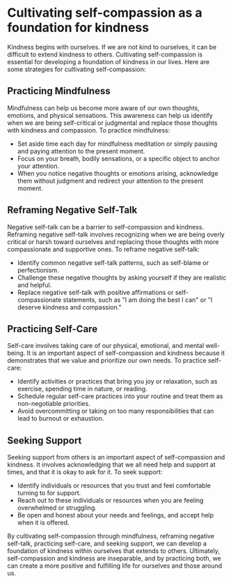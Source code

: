 # Cultivating self-compassion as a foundation for kindness

Kindness begins with ourselves. If we are not kind to ourselves, it can be difficult to extend kindness to others. Cultivating self-compassion is essential for developing a foundation of kindness in our lives. Here are some strategies for cultivating self-compassion:

Practicing Mindfulness
----------------------

Mindfulness can help us become more aware of our own thoughts, emotions, and physical sensations. This awareness can help us identify when we are being self-critical or judgmental and replace those thoughts with kindness and compassion. To practice mindfulness:

* Set aside time each day for mindfulness meditation or simply pausing and paying attention to the present moment.
* Focus on your breath, bodily sensations, or a specific object to anchor your attention.
* When you notice negative thoughts or emotions arising, acknowledge them without judgment and redirect your attention to the present moment.

Reframing Negative Self-Talk
----------------------------

Negative self-talk can be a barrier to self-compassion and kindness. Reframing negative self-talk involves recognizing when we are being overly critical or harsh toward ourselves and replacing those thoughts with more compassionate and supportive ones. To reframe negative self-talk:

* Identify common negative self-talk patterns, such as self-blame or perfectionism.
* Challenge these negative thoughts by asking yourself if they are realistic and helpful.
* Replace negative self-talk with positive affirmations or self-compassionate statements, such as "I am doing the best I can" or "I deserve kindness and compassion."

Practicing Self-Care
--------------------

Self-care involves taking care of our physical, emotional, and mental well-being. It is an important aspect of self-compassion and kindness because it demonstrates that we value and prioritize our own needs. To practice self-care:

* Identify activities or practices that bring you joy or relaxation, such as exercise, spending time in nature, or reading.
* Schedule regular self-care practices into your routine and treat them as non-negotiable priorities.
* Avoid overcommitting or taking on too many responsibilities that can lead to burnout or exhaustion.

Seeking Support
---------------

Seeking support from others is an important aspect of self-compassion and kindness. It involves acknowledging that we all need help and support at times, and that it is okay to ask for it. To seek support:

* Identify individuals or resources that you trust and feel comfortable turning to for support.
* Reach out to these individuals or resources when you are feeling overwhelmed or struggling.
* Be open and honest about your needs and feelings, and accept help when it is offered.

By cultivating self-compassion through mindfulness, reframing negative self-talk, practicing self-care, and seeking support, we can develop a foundation of kindness within ourselves that extends to others. Ultimately, self-compassion and kindness are inseparable, and by practicing both, we can create a more positive and fulfilling life for ourselves and those around us.



